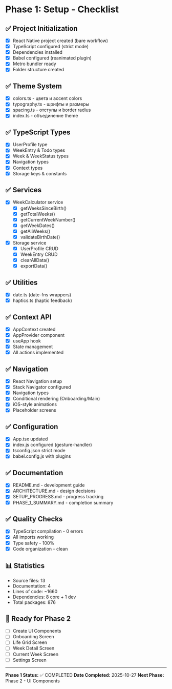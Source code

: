 # Phase 1: Setup - Checklist

## ✅ Project Initialization
- [x] React Native project created (bare workflow)
- [x] TypeScript configured (strict mode)
- [x] Dependencies installed
- [x] Babel configured (reanimated plugin)
- [x] Metro bundler ready
- [x] Folder structure created

## ✅ Theme System
- [x] colors.ts - цвета и accent colors
- [x] typography.ts - шрифты и размеры
- [x] spacing.ts - отступы и border radius
- [x] index.ts - объединение theme

## ✅ TypeScript Types
- [x] UserProfile type
- [x] WeekEntry & Todo types
- [x] Week & WeekStatus types
- [x] Navigation types
- [x] Context types
- [x] Storage keys & constants

## ✅ Services
- [x] WeekCalculator service
  - [x] getWeeksSinceBirth()
  - [x] getTotalWeeks()
  - [x] getCurrentWeekNumber()
  - [x] getWeekDates()
  - [x] getAllWeeks()
  - [x] validateBirthDate()
- [x] Storage service
  - [x] UserProfile CRUD
  - [x] WeekEntry CRUD
  - [x] clearAllData()
  - [x] exportData()

## ✅ Utilities
- [x] date.ts (date-fns wrappers)
- [x] haptics.ts (haptic feedback)

## ✅ Context API
- [x] AppContext created
- [x] AppProvider component
- [x] useApp hook
- [x] State management
- [x] All actions implemented

## ✅ Navigation
- [x] React Navigation setup
- [x] Stack Navigator configured
- [x] Navigation types
- [x] Conditional rendering (Onboarding/Main)
- [x] iOS-style animations
- [x] Placeholder screens

## ✅ Configuration
- [x] App.tsx updated
- [x] index.js configured (gesture-handler)
- [x] tsconfig.json strict mode
- [x] babel.config.js with plugins

## ✅ Documentation
- [x] README.md - development guide
- [x] ARCHITECTURE.md - design decisions
- [x] SETUP_PROGRESS.md - progress tracking
- [x] PHASE_1_SUMMARY.md - completion summary

## ✅ Quality Checks
- [x] TypeScript compilation - 0 errors
- [x] All imports working
- [x] Type safety - 100%
- [x] Code organization - clean

## 📊 Statistics
- Source files: 13
- Documentation: 4
- Lines of code: ~1660
- Dependencies: 8 core + 1 dev
- Total packages: 876

## 🎯 Ready for Phase 2
- [ ] Create UI Components
- [ ] Onboarding Screen
- [ ] Life Grid Screen
- [ ] Week Detail Screen
- [ ] Current Week Screen
- [ ] Settings Screen

---

**Phase 1 Status:** ✅ COMPLETED
**Date Completed:** 2025-10-27
**Next Phase:** Phase 2 - UI Components
